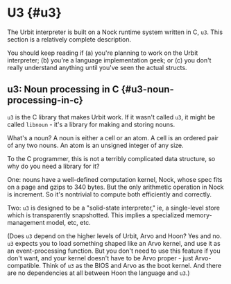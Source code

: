 # U3 {#u3}

The Urbit interpreter is built on a Nock runtime system written in C, `u3`.  This section is a relatively complete description.

You should keep reading if (a) you're planning to work on the Urbit interpreter; (b) you're a language implementation geek; or (c) you don't really understand anything until you've seen the actual structs.

## u3: Noun processing in C {#u3-noun-processing-in-c}

`u3` is the C library that makes Urbit work.  If it wasn't called `u3`, it might be called `libnoun` - it's a library for making and storing nouns.

What's a noun?  A noun is either a cell or an atom.  A cell is an ordered pair of any two nouns.  An atom is an unsigned integer of any size.

To the C programmer, this is not a terribly complicated data structure, so why do you need a library for it?

One: nouns have a well-defined computation kernel, Nock, whose spec fits on a page and gzips to 340 bytes.  But the only arithmetic operation in Nock is increment.  So it's nontrivial to compute both efficiently and correctly.

Two: `u3` is designed to be a "solid-state interpreter," ie, a single-level store which is transparently snapshotted.  This implies a specialized memory-management model, etc, etc.

(Does `u3` depend on the higher levels of Urbit, Arvo and Hoon? Yes and no.  `u3` expects you to load something shaped like an Arvo kernel, and use it as an event-processing function.  But you don't need to use this feature if you don't want, and your kernel doesn't have to be Arvo proper - just Arvo-compatible.  Think of `u3` as the BIOS and Arvo as the boot kernel.  And there are no dependencies at all between Hoon the language and `u3`.)

